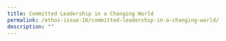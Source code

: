 ```yaml
---
title: Committed Leadership in a Changing World
permalink: /ethos-issue-16/committed-leadership-in-a-changing-world/
description: ""
---
```


